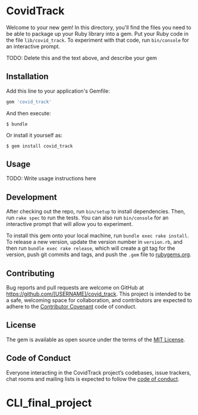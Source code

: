 # CovidTrack

Welcome to your new gem! In this directory, you'll find the files you need to be able to package up your Ruby library into a gem. Put your Ruby code in the file `lib/covid_track`. To experiment with that code, run `bin/console` for an interactive prompt.

TODO: Delete this and the text above, and describe your gem

## Installation

Add this line to your application's Gemfile:

```ruby
gem 'covid_track'
```

And then execute:

    $ bundle

Or install it yourself as:

    $ gem install covid_track

## Usage

TODO: Write usage instructions here

## Development

After checking out the repo, run `bin/setup` to install dependencies. Then, run `rake spec` to run the tests. You can also run `bin/console` for an interactive prompt that will allow you to experiment.

To install this gem onto your local machine, run `bundle exec rake install`. To release a new version, update the version number in `version.rb`, and then run `bundle exec rake release`, which will create a git tag for the version, push git commits and tags, and push the `.gem` file to [rubygems.org](https://rubygems.org).

## Contributing

Bug reports and pull requests are welcome on GitHub at https://github.com/[USERNAME]/covid_track. This project is intended to be a safe, welcoming space for collaboration, and contributors are expected to adhere to the [Contributor Covenant](http://contributor-covenant.org) code of conduct.

## License

The gem is available as open source under the terms of the [MIT License](https://opensource.org/licenses/MIT).

## Code of Conduct

Everyone interacting in the CovidTrack project’s codebases, issue trackers, chat rooms and mailing lists is expected to follow the [code of conduct](https://github.com/[USERNAME]/covid_track/blob/master/CODE_OF_CONDUCT.md).
# CLI_final_project
